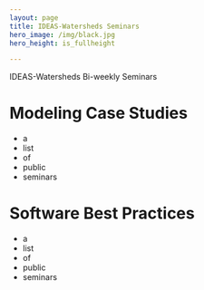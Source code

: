 ```yaml
---
layout: page
title: IDEAS-Watersheds Seminars
hero_image: /img/black.jpg
hero_height: is_fullheight

---
```


IDEAS-Watersheds Bi-weekly Seminars

# Modeling Case Studies
- a
- list
- of
- public 
- seminars

# Software Best Practices
- a
- list
- of
- public 
- seminars


